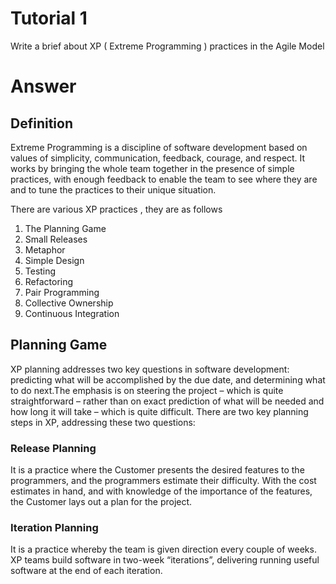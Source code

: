 # Tutorial 1
Write a brief about XP ( Extreme Programming ) practices in the Agile Model

# Answer

## Definition
Extreme Programming is a discipline of software development based on values of simplicity, communication, feedback, courage, and respect. It works by bringing the whole team together in the presence of simple practices, with enough feedback to enable the team to see where they are and to tune the practices to their unique situation.

There are various XP practices , they are as follows 

  1. The Planning Game
  2. Small Releases
  3. Metaphor
  4. Simple Design
  5. Testing
  6. Refactoring
  7. Pair Programming
  8. Collective Ownership
  9. Continuous Integration

## Planning Game

XP planning addresses two key questions in software development: predicting what will be accomplished by the due date, and determining what to do next.The emphasis is on steering the project – which is quite straightforward – rather than on exact prediction of what will be needed and how long it will take – which is quite difficult. There are two key planning steps in XP, addressing these two questions:

### Release Planning
It is a practice where the Customer presents the desired features to the programmers, and the programmers estimate their difficulty. With the cost estimates in hand, and with knowledge of the importance of the features, the Customer lays out a plan for the project.

### Iteration Planning
It is a practice whereby the team is given direction every couple of weeks. XP teams build software in two-week “iterations”, delivering running useful software at the end of each iteration.

